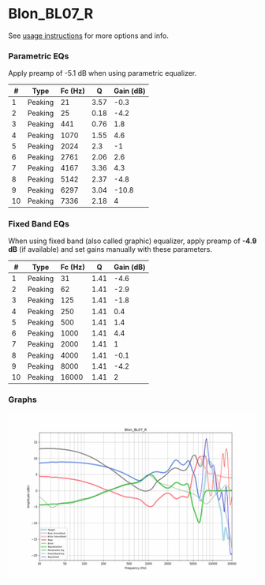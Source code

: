 # Blon_BL07_R
See [usage instructions](https://github.com/jaakkopasanen/AutoEq#usage) for more options and info.

### Parametric EQs
Apply preamp of -5.1 dB when using parametric equalizer.

|   # | Type    |   Fc (Hz) |    Q |   Gain (dB) |
|-----|---------|-----------|------|-------------|
|   1 | Peaking |        21 | 3.57 |        -0.3 |
|   2 | Peaking |        25 | 0.18 |        -4.2 |
|   3 | Peaking |       441 | 0.76 |         1.8 |
|   4 | Peaking |      1070 | 1.55 |         4.6 |
|   5 | Peaking |      2024 | 2.3  |        -1   |
|   6 | Peaking |      2761 | 2.06 |         2.6 |
|   7 | Peaking |      4167 | 3.36 |         4.3 |
|   8 | Peaking |      5142 | 2.37 |        -4.8 |
|   9 | Peaking |      6297 | 3.04 |       -10.8 |
|  10 | Peaking |      7336 | 2.18 |         4   |

### Fixed Band EQs
When using fixed band (also called graphic) equalizer, apply preamp of **-4.9 dB** (if available) and set gains manually with these parameters.

|   # | Type    |   Fc (Hz) |    Q |   Gain (dB) |
|-----|---------|-----------|------|-------------|
|   1 | Peaking |        31 | 1.41 |        -4.6 |
|   2 | Peaking |        62 | 1.41 |        -2.9 |
|   3 | Peaking |       125 | 1.41 |        -1.8 |
|   4 | Peaking |       250 | 1.41 |         0.4 |
|   5 | Peaking |       500 | 1.41 |         1.4 |
|   6 | Peaking |      1000 | 1.41 |         4.4 |
|   7 | Peaking |      2000 | 1.41 |         1   |
|   8 | Peaking |      4000 | 1.41 |        -0.1 |
|   9 | Peaking |      8000 | 1.41 |        -4.2 |
|  10 | Peaking |     16000 | 1.41 |         2   |

### Graphs
![](./Blon_BL07_R.png)
